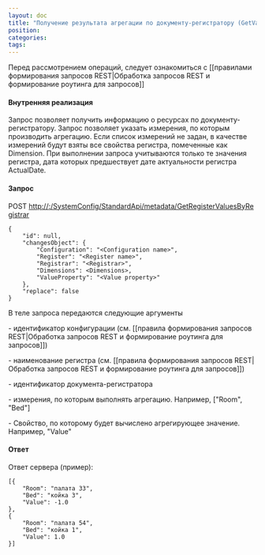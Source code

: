 ```yaml
---
layout: doc
title: "Получение результата агрегации по документу-регистратору (GetValuesBуRegistrar)"
position: 
categories: 
tags: 
---
```


Перед рассмотрением операций, следует ознакомиться с [[правилами формирования запросов REST|Обработка запросов REST и формирование роутинга для запросов]]

#### Внутренняя реализация

Запрос позволяет получить информацию о ресурсах по документу-регистратору. Запрос позволяет указать измерения, по которым производить агрегацию. Если список измерений не задан, в качестве измерений будут взяты все свойства регистра, помеченные как Dimension. При выполнении запроса учитываются только те значения регистра, дата которых предшествует дате актуальности регистра ActualDate. 

#### Запрос

POST [http://<ServerName>:<PortName>/SystemConfig/StandardApi/metadata/GetRegisterValuesByRegistrar](http://10.10.1.82:9999/SystemConfig/StandardApi/metadata/GetRegisterValuesByRegistrar)

```
{
	"id": null,
	"changesObject": {
		"Configuration": "<Configuration name>",
		"Register": "<Register name>",
		"Registrar": "<Registrar>",		
		"Dimensions": <Dimensions>,
		"ValueProperty": "<Value property>"
	},
	"replace": false
}
```

В теле запроса передаются следующие аргументы

<Configuration name> - идентификатор конфигурации (см. [[правила формирования запросов REST|Обработка запросов REST и формирование роутинга для запросов]])

<Register name> - наименование регистра (см. [[правила формирования запросов REST|Обработка запросов REST и формирование роутинга для запросов]])

<Registrar> - идентификатор документа-регистратора

<Dimensions> - измерения, по которым выполнять агрегацию. Например, ["Room", "Bed"]

<Value property> - Свойство, по которому будет вычислено агрегирующее значение. Например, "Value"

#### Ответ

Ответ сервера (пример):

```
[{
	"Room": "палата 33",
	"Bed": "койка 3",
	"Value": -1.0
},
{
	"Room": "палата 54",
	"Bed": "койка 1",
	"Value": 1.0
}]
```

